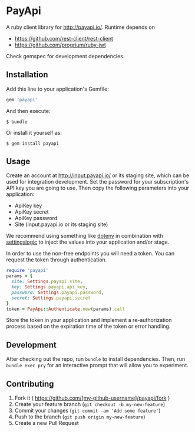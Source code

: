# PayApi

A ruby client library for http://payapi.io/. Runtime depends on

* https://github.com/rest-client/rest-client
* https://github.com/progrium/ruby-jwt

Check gemspec for development dependencies.

## Installation

Add this line to your application's Gemfile:

```ruby
gem 'payapi'
```

And then execute:

    $ bundle

Or install it yourself as:

    $ gem install payapi

## Usage

Create an account at http://input.payapi.io/ or its staging site, which can be used for integration development. Set the password for your subscription's API key you are going to use. Then copy the following parameters into your application:

* ApiKey key
* ApiKey secret
* ApiKey password
* Site (input.payapi.io or its staging site)

We recommend using something like [dotenv](https://github.com/bkeepers/dotenv/ "dotenv") in combination with [settingslogic](https://github.com/binarylogic/settingslogic/ "settingslogic") to inject the values into your application and/or stage.

In order to use the non-free endpoints you will need a token. You can request the token through authentication.

```ruby
require 'payapi'
params = {
  site: Settings.payapi.site,
  key: Settings.payapi.api_key,
  password: Settings.payapi.password,
  secret: Settings.payapi.secret
}
token = PayApi::Authenticate.new(params).call
```

Store the token in your application and implement a re-authorization process based on the expiration time of the token or error handling.

## Development

After checking out the repo, run `bundle` to install dependencies. Then, run `bundle exec pry` for an interactive prompt that will allow you to experiment.

## Contributing

1. Fork it ( https://github.com/[my-github-username]/payapi/fork )
2. Create your feature branch (`git checkout -b my-new-feature`)
3. Commit your changes (`git commit -am 'Add some feature'`)
4. Push to the branch (`git push origin my-new-feature`)
5. Create a new Pull Request
